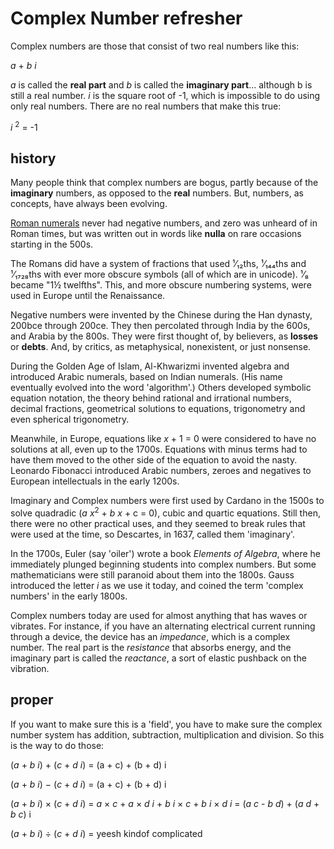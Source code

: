 <title>Complex Numbers</title>
<link rel=stylesheet href=docs.css />
<h1>Complex Number refresher</h1>


Complex numbers are those that consist of two real numbers like this:

_a_ + _b i_

_a_ is called the __real part__ and _b_ is called the __imaginary part__... although b is still a real number.  _i_ is the square root of -1, which is impossible to do using only real numbers.  There are no real numbers that make this true:

_i_ <sup>2</sup> = -1



<h2>history</h2>

Many people think that complex numbers are bogus, partly because of the __imaginary__ numbers, as opposed to the __real__ numbers.  But, numbers, as concepts, have always been evolving.

<a href=https://en.wikipedia.org/wiki/Roman_numerals>Roman numerals</a>
never had negative numbers, and zero was unheard of in Roman times, but was written out in words like __nulla__ on rare occasions starting in the 500s.

The Romans did have a system of fractions that used ¹⁄₁₂ths, ¹⁄₁₄₄ths and ¹⁄₁₇₂₈ths with ever more obscure symbols (all of which are in unicode).  ¹⁄₈ became "1½ twelfths".  This, and more obscure numbering systems, were used in Europe until the Renaissance.

Negative numbers were invented by the Chinese during the Han dynasty, 200bce through 200ce.  They then percolated through India by the 600s, and Arabia by the 800s.  They were first thought of, by believers, as __losses__ or __debts__.  And, by critics, as metaphysical, nonexistent, or just nonsense.

During the Golden Age of Islam, Al-Khwarizmi invented algebra and introduced Arabic numerals, based on Indian numerals.  (His name eventually evolved into the word 'algorithm'.)  Others developed symbolic equation notation, the theory behind rational and irrational numbers, decimal fractions, geometrical solutions to equations, trigonometry and even spherical trigonometry.

Meanwhile, in Europe, equations like _x_ + 1 = 0 were considered to have no solutions at all, even up to the 1700s.  Equations with minus terms had to have them moved to the other side of the equation to avoid the nasty.  Leonardo Fibonacci introduced Arabic numbers, zeroes and negatives to European intellectuals in the early 1200s.

Imaginary and Complex numbers were first used by Cardano in the 1500s to solve quadradic (_a x_<sup>2</sup> + _b x_ + c = 0), cubic and quartic equations.  Still then, there were no other practical uses, and they seemed to break rules that were used at the time, so Descartes, in 1637, called them 'imaginary'.

In the 1700s, Euler (say 'oiler') wrote a book _Elements of Algebra_, where he immediately plunged beginning students into complex numbers.  But some mathematicians were still paranoid about them into the 1800s.  Gauss introduced the letter _i_ as we use it today, and coined the term 'complex numbers' in the early 1800s.

Complex numbers today are used for almost anything that has waves or vibrates.  For instance, if you have an alternating electrical current running through a device, the device has an _impedance_, which is a complex number.  The real part is the _resistance_ that absorbs energy, and the imaginary part is called the _reactance_, a sort of elastic pushback on the vibration.


<h2>proper</h2>

If you want to make sure this is a 'field', you have to make sure the complex number system has addition, subtraction, multiplication and division.  So this is the way to do those:

(_a_ + _b i_) + (_c_ + _d i_)
= (a + c) + (b + d) i

(_a_ + _b i_) − (_c_ + _d i_)
= (a + c) + (b + d) i

(_a_ + _b i_) × (_c_ + _d i_)
= _a_ × _c_ + _a_ × _d i_ + _b i_ × _c_ + _b i_ × _d i_
= (_a c_ - _b d_) + (_a d_ + _b c_) i

(_a_ + _b i_) ÷ (_c_ + _d i_)
= yeesh kindof complicated
